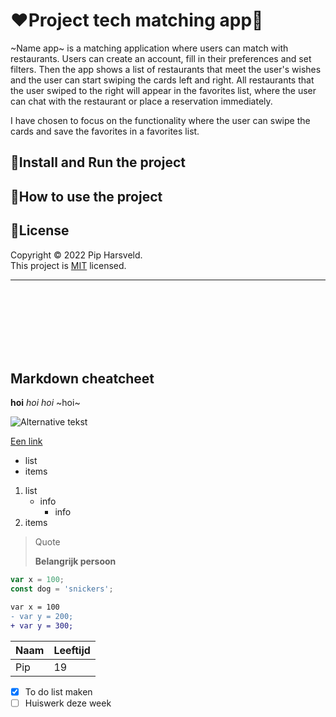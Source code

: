 # :heart:Project tech matching app:fork_and_knife:
~Name app~ is a matching application where users can match with restaurants. Users can create an account, fill in their preferences and set filters. Then the app shows a list of restaurants that meet the user's wishes and the user can start swiping the cards left and right. All restaurants that the user swiped to the right will appear in the favorites list, where the user can chat with the restaurant or place a reservation immediately.

I have chosen to focus on the functionality where the user can swipe the cards and save the favorites in a favorites list.


## :rocket:Install and Run the project


## :book:How to use the project

## :page_with_curl:License
Copyright © 2022 Pip Harsveld.<br>
This project is [MIT](https://github.com/PipHarsveld/projectTech/blob/main/LICENSE) licensed.

---
<br><br><br><br><br><br>


## Markdown cheatcheet

**hoi**
*hoi*
_hoi_
~hoi~

![Alternative tekst](Link "Tekst die je ziet bij hoveren")

[Een link](https://)

* list
* items

1. list
    * info
      * info
1. items

> Quote
>
> **Belangrijk persoon**

```js
var x = 100;
const dog = 'snickers';
```

```diff
var x = 100
- var y = 200;
+ var y = 300;
```

|Naam|Leeftijd|
|:---|:-------|
|Pip|19|

* [X] To do list maken
* [ ] Huiswerk deze week
